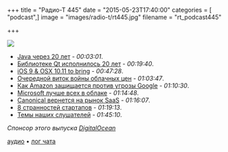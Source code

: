 +++
title = "Радио-Т 445"
date = "2015-05-23T17:40:00"
categories = [ "podcast",]
image = "images/radio-t/rt445.jpg"
filename = "rt_podcast445"

+++

![](https://radio-t.com/images/radio-t/rt445.jpg)

- [Java через 20 лет](http://www.javaworld.com/article/2924046/scripting-jvm-languages/java-at-20-jvm-javas-other-big-legacy.html) - *00:03:01*.
- [Библиотеке Qt исполнилось 20 лет](http://www.opennet.ru/opennews/art.shtml?num=42264) - *00:19:40*.
- [iOS 9 & OSX 10.11 to bring](http://9to5mac.com/2015/05/22/ios-9-os-x-10-11-to-bring-quality-focus-smaller-apps-rootless-security-legacy-iphoneipad-support/) - *00:47:28*.
- [Очередной виток войны облачных цен](http://googlecloudplatform.blogspot.com/2015/05/Pay-Less-Compute-Moore.html) - *01:03:47*.
- [Как Amazon защищается против угрозы Google](http://prsm.tc/SuZdeb) - *01:10:30*.
- [Microsoft лучше всех в облаке](http://azure.microsoft.com/blog/2015/05/22/microsoft-the-only-vendor-named-a-leader-in-gartner-magic-quadrants-for-iaas-applicat) - *01:14:48*.
- [Canonical вернется на рынок SaaS](http://www.computerweekly.com/news/4500246502/Canonical-offers-Saas-pricing-for-on-premise-VMs-and-storage) - *01:16:07*.
- [8 странностей стартапов](http://prsm.tc/eHaBo0) - *01:19:13*.
- [Темы наших слушателей](https://radio-t.com/p/2015/05/19/prep-445/) - *01:45:10*.

_Спонсор этого выпуска [DigitalOcean](https://do.co/radiot)_

[аудио](https://cdn.radio-t.com/rt_podcast445.mp3) • [лог чата](http://chat.radio-t.com/logs/radio-t-445.html)
<audio src="https://cdn.radio-t.com/rt_podcast445.mp3" preload="none"></audio>
